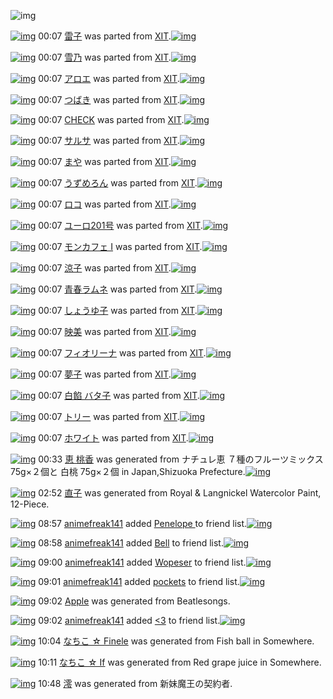 ![img](http://gdrive-cdn.herokuapp.com/537b65a5bc09f0000721dda7/512px-barcode.png)

[![img](http://www.deviantsart.com/38su1a9.png)](http://www.barcodekanojo.com/kanojo/755204/%E9%9B%B7%E5%AD%90) 00:07 [雷子](http://www.barcodekanojo.com/kanojo/755204/%E9%9B%B7%E5%AD%90) was parted from [XIT](http://www.barcodekanojo.com/kanojo/755204/%E9%9B%B7%E5%AD%90).[![img](http://www.deviantsart.com/815jg6.jpeg)](http://www.barcodekanojo.com/user/209348/XIT) 

[![img](http://www.deviantsart.com/3a5qu3n.png)](http://www.barcodekanojo.com/kanojo/795548/%E9%9B%AA%E4%B9%83) 00:07 [雪乃](http://www.barcodekanojo.com/kanojo/795548/%E9%9B%AA%E4%B9%83) was parted from [XIT](http://www.barcodekanojo.com/kanojo/795548/%E9%9B%AA%E4%B9%83).[![img](http://www.deviantsart.com/815jg6.jpeg)](http://www.barcodekanojo.com/user/209348/XIT) 

[![img](http://www.deviantsart.com/2gf6qs2.png)](http://www.barcodekanojo.com/kanojo/1861719/%E3%82%A2%E3%83%AD%E3%82%A8) 00:07 [アロエ](http://www.barcodekanojo.com/kanojo/1861719/%E3%82%A2%E3%83%AD%E3%82%A8) was parted from [XIT](http://www.barcodekanojo.com/kanojo/1861719/%E3%82%A2%E3%83%AD%E3%82%A8).[![img](http://www.deviantsart.com/815jg6.jpeg)](http://www.barcodekanojo.com/user/209348/XIT) 

[![img](http://www.deviantsart.com/37qjm8g.png)](http://www.barcodekanojo.com/kanojo/1329193/%E3%81%A4%E3%81%B0%E3%81%8D) 00:07 [つばき](http://www.barcodekanojo.com/kanojo/1329193/%E3%81%A4%E3%81%B0%E3%81%8D) was parted from [XIT](http://www.barcodekanojo.com/kanojo/1329193/%E3%81%A4%E3%81%B0%E3%81%8D).[![img](http://www.deviantsart.com/815jg6.jpeg)](http://www.barcodekanojo.com/user/209348/XIT) 

[![img](http://www.deviantsart.com/2db68ml.png)](http://www.barcodekanojo.com/kanojo/1364/CHECK) 00:07 [CHECK](http://www.barcodekanojo.com/kanojo/1364/CHECK) was parted from [XIT](http://www.barcodekanojo.com/kanojo/1364/CHECK).[![img](http://www.deviantsart.com/815jg6.jpeg)](http://www.barcodekanojo.com/user/209348/XIT) 

[![img](http://www.deviantsart.com/2a8lpr.png)](http://www.barcodekanojo.com/kanojo/23171/%E3%82%B5%E3%83%AB%E3%82%B5) 00:07 [サルサ](http://www.barcodekanojo.com/kanojo/23171/%E3%82%B5%E3%83%AB%E3%82%B5) was parted from [XIT](http://www.barcodekanojo.com/kanojo/23171/%E3%82%B5%E3%83%AB%E3%82%B5).[![img](http://www.deviantsart.com/815jg6.jpeg)](http://www.barcodekanojo.com/user/209348/XIT) 

[![img](http://www.deviantsart.com/1vgmmtd.png)](http://www.barcodekanojo.com/kanojo/786764/%E3%81%BE%E3%82%84) 00:07 [まや](http://www.barcodekanojo.com/kanojo/786764/%E3%81%BE%E3%82%84) was parted from [XIT](http://www.barcodekanojo.com/kanojo/786764/%E3%81%BE%E3%82%84).[![img](http://www.deviantsart.com/815jg6.jpeg)](http://www.barcodekanojo.com/user/209348/XIT) 

[![img](http://www.deviantsart.com/15mrj4t.png)](http://www.barcodekanojo.com/kanojo/338740/%E3%81%86%E3%81%9A%E3%82%81%E3%82%8D%E3%82%93) 00:07 [うずめろん](http://www.barcodekanojo.com/kanojo/338740/%E3%81%86%E3%81%9A%E3%82%81%E3%82%8D%E3%82%93) was parted from [XIT](http://www.barcodekanojo.com/kanojo/338740/%E3%81%86%E3%81%9A%E3%82%81%E3%82%8D%E3%82%93).[![img](http://www.deviantsart.com/815jg6.jpeg)](http://www.barcodekanojo.com/user/209348/XIT) 

[![img](http://www.deviantsart.com/36b6onv.png)](http://www.barcodekanojo.com/kanojo/324787/%E3%83%AD%E3%82%B3) 00:07 [ロコ](http://www.barcodekanojo.com/kanojo/324787/%E3%83%AD%E3%82%B3) was parted from [XIT](http://www.barcodekanojo.com/kanojo/324787/%E3%83%AD%E3%82%B3).[![img](http://www.deviantsart.com/815jg6.jpeg)](http://www.barcodekanojo.com/user/209348/XIT) 

[![img](http://www.deviantsart.com/1rehhfh.png)](http://www.barcodekanojo.com/kanojo/1381722/%E3%83%A6%E3%83%BC%E3%83%AD201%E5%8F%B7) 00:07 [ユーロ201号](http://www.barcodekanojo.com/kanojo/1381722/%E3%83%A6%E3%83%BC%E3%83%AD201%E5%8F%B7) was parted from [XIT](http://www.barcodekanojo.com/kanojo/1381722/%E3%83%A6%E3%83%BC%E3%83%AD201%E5%8F%B7).[![img](http://www.deviantsart.com/815jg6.jpeg)](http://www.barcodekanojo.com/user/209348/XIT) 

[![img](http://www.deviantsart.com/39qsk8r.png)](http://www.barcodekanojo.com/kanojo/432655/%E3%83%A2%E3%83%B3%E3%82%AB%E3%83%95%E3%82%A7%20I) 00:07 [モンカフェ I](http://www.barcodekanojo.com/kanojo/432655/%E3%83%A2%E3%83%B3%E3%82%AB%E3%83%95%E3%82%A7%20I) was parted from [XIT](http://www.barcodekanojo.com/kanojo/432655/%E3%83%A2%E3%83%B3%E3%82%AB%E3%83%95%E3%82%A7%20I).[![img](http://www.deviantsart.com/815jg6.jpeg)](http://www.barcodekanojo.com/user/209348/XIT) 

[![img](http://www.deviantsart.com/36gvcrk.png)](http://www.barcodekanojo.com/kanojo/743632/%E6%B6%BC%E5%AD%90) 00:07 [涼子](http://www.barcodekanojo.com/kanojo/743632/%E6%B6%BC%E5%AD%90) was parted from [XIT](http://www.barcodekanojo.com/kanojo/743632/%E6%B6%BC%E5%AD%90).[![img](http://www.deviantsart.com/815jg6.jpeg)](http://www.barcodekanojo.com/user/209348/XIT) 

[![img](http://www.deviantsart.com/277aoas.png)](http://www.barcodekanojo.com/kanojo/5553/%E9%9D%92%E6%98%A5%E3%83%A9%E3%83%A0%E3%83%8D) 00:07 [青春ラムネ](http://www.barcodekanojo.com/kanojo/5553/%E9%9D%92%E6%98%A5%E3%83%A9%E3%83%A0%E3%83%8D) was parted from [XIT](http://www.barcodekanojo.com/kanojo/5553/%E9%9D%92%E6%98%A5%E3%83%A9%E3%83%A0%E3%83%8D).[![img](http://www.deviantsart.com/815jg6.jpeg)](http://www.barcodekanojo.com/user/209348/XIT) 

[![img](http://www.deviantsart.com/3116thj.png)](http://www.barcodekanojo.com/kanojo/1037167/%E3%81%97%E3%82%87%E3%81%86%E3%82%86%E5%AD%90) 00:07 [しょうゆ子](http://www.barcodekanojo.com/kanojo/1037167/%E3%81%97%E3%82%87%E3%81%86%E3%82%86%E5%AD%90) was parted from [XIT](http://www.barcodekanojo.com/kanojo/1037167/%E3%81%97%E3%82%87%E3%81%86%E3%82%86%E5%AD%90).[![img](http://www.deviantsart.com/815jg6.jpeg)](http://www.barcodekanojo.com/user/209348/XIT) 

[![img](http://www.deviantsart.com/265mgr7.png)](http://www.barcodekanojo.com/kanojo/1976674/%E6%98%A0%E7%BE%8E) 00:07 [映美](http://www.barcodekanojo.com/kanojo/1976674/%E6%98%A0%E7%BE%8E) was parted from [XIT](http://www.barcodekanojo.com/kanojo/1976674/%E6%98%A0%E7%BE%8E).[![img](http://www.deviantsart.com/815jg6.jpeg)](http://www.barcodekanojo.com/user/209348/XIT) 

[![img](http://www.deviantsart.com/86qte8.png)](http://www.barcodekanojo.com/kanojo/798087/%E3%83%95%E3%82%A3%E3%82%AA%E3%83%AA%E3%83%BC%E3%83%8A) 00:07 [フィオリーナ](http://www.barcodekanojo.com/kanojo/798087/%E3%83%95%E3%82%A3%E3%82%AA%E3%83%AA%E3%83%BC%E3%83%8A) was parted from [XIT](http://www.barcodekanojo.com/kanojo/798087/%E3%83%95%E3%82%A3%E3%82%AA%E3%83%AA%E3%83%BC%E3%83%8A).[![img](http://www.deviantsart.com/815jg6.jpeg)](http://www.barcodekanojo.com/user/209348/XIT) 

[![img](http://www.deviantsart.com/3lncqk1.png)](http://www.barcodekanojo.com/kanojo/750017/%E5%A4%A2%E5%AD%90) 00:07 [夢子](http://www.barcodekanojo.com/kanojo/750017/%E5%A4%A2%E5%AD%90) was parted from [XIT](http://www.barcodekanojo.com/kanojo/750017/%E5%A4%A2%E5%AD%90).[![img](http://www.deviantsart.com/815jg6.jpeg)](http://www.barcodekanojo.com/user/209348/XIT) 

[![img](http://www.deviantsart.com/21siaao.png)](http://www.barcodekanojo.com/kanojo/737472/%E7%99%BD%E9%A4%A1%20%E3%83%90%E3%82%BF%E5%AD%90) 00:07 [白餡 バタ子](http://www.barcodekanojo.com/kanojo/737472/%E7%99%BD%E9%A4%A1%20%E3%83%90%E3%82%BF%E5%AD%90) was parted from [XIT](http://www.barcodekanojo.com/kanojo/737472/%E7%99%BD%E9%A4%A1%20%E3%83%90%E3%82%BF%E5%AD%90).[![img](http://www.deviantsart.com/815jg6.jpeg)](http://www.barcodekanojo.com/user/209348/XIT) 

[![img](http://www.deviantsart.com/34fve9q.png)](http://www.barcodekanojo.com/kanojo/215487/%E3%83%88%E3%83%AA%E3%83%BC) 00:07 [トリー](http://www.barcodekanojo.com/kanojo/215487/%E3%83%88%E3%83%AA%E3%83%BC) was parted from [XIT](http://www.barcodekanojo.com/kanojo/215487/%E3%83%88%E3%83%AA%E3%83%BC).[![img](http://www.deviantsart.com/815jg6.jpeg)](http://www.barcodekanojo.com/user/209348/XIT) 

[![img](http://www.deviantsart.com/mjbg26.png)](http://www.barcodekanojo.com/kanojo/2375711/%E3%83%9B%E3%83%AF%E3%82%A4%E3%83%88) 00:07 [ホワイト](http://www.barcodekanojo.com/kanojo/2375711/%E3%83%9B%E3%83%AF%E3%82%A4%E3%83%88) was parted from [XIT](http://www.barcodekanojo.com/kanojo/2375711/%E3%83%9B%E3%83%AF%E3%82%A4%E3%83%88).[![img](http://www.deviantsart.com/815jg6.jpeg)](http://www.barcodekanojo.com/user/209348/XIT) 

[![img](http://www.deviantsart.com/1k0e063.png)](http://www.barcodekanojo.com/kanojo/3193702/%E6%81%B5%20%E6%A1%83%E9%A6%99) 00:33 [恵 桃香](http://www.barcodekanojo.com/kanojo/3193702/%E6%81%B5%20%E6%A1%83%E9%A6%99) was generated from ナチュレ恵 ７種のフルーツミックス 75g×２個と 白桃 75g×２個 in Japan,Shizuoka Prefecture.[![img](http://www.deviantsart.com/125ic40.jpeg)](http://www.barcodekanojo.com/product_images/barcode/5615224/1401497755/%E3%83%8A%E3%83%81%E3%83%A5%E3%83%AC%20%E3%83%A8%E3%83%BC%E3%82%B0%E3%83%AB%E3%83%88%20%E7%99%BD%E6%A1%83%267%E7%A8%AE%E3%81%AE%E3%83%95%E3%83%AB%E3%83%BC%E3%83%84%E3%83%9F%E3%83%83%E3%82%AF%E3%82%B9.jpg) 

[![img](http://www.deviantsart.com/2qtkq3n.png)](http://www.barcodekanojo.com/kanojo/3193703/%E7%9B%B4%E5%AD%90) 02:52 [直子](http://www.barcodekanojo.com/kanojo/3193703/%E7%9B%B4%E5%AD%90) was generated from Royal &amp; Langnickel Watercolor Paint, 12-Piece.

[![img](http://www.deviantsart.com/20pijuj.jpeg)](http://www.barcodekanojo.com/user/483783/animefreak141) 08:57 [animefreak141](http://www.barcodekanojo.com/user/483783/animefreak141) added [Penelope ](http://www.barcodekanojo.com/kanojo/1418350/Penelope%20) to friend list.[![img](http://www.deviantsart.com/sjcvvk.png)](http://www.barcodekanojo.com/kanojo/1418350/Penelope%20) 

[![img](http://www.deviantsart.com/20pijuj.jpeg)](http://www.barcodekanojo.com/user/483783/animefreak141) 08:58 [animefreak141](http://www.barcodekanojo.com/user/483783/animefreak141) added [Bell](http://www.barcodekanojo.com/kanojo/2919262/Bell) to friend list.[![img](http://www.deviantsart.com/19nuav3.png)](http://www.barcodekanojo.com/kanojo/2919262/Bell) 

[![img](http://www.deviantsart.com/20pijuj.jpeg)](http://www.barcodekanojo.com/user/483783/animefreak141) 09:00 [animefreak141](http://www.barcodekanojo.com/user/483783/animefreak141) added [Wopeser](http://www.barcodekanojo.com/kanojo/2574482/Wopeser) to friend list.[![img](http://www.deviantsart.com/rrlfhf.png)](http://www.barcodekanojo.com/kanojo/2574482/Wopeser) 

[![img](http://www.deviantsart.com/20pijuj.jpeg)](http://www.barcodekanojo.com/user/483783/animefreak141) 09:01 [animefreak141](http://www.barcodekanojo.com/user/483783/animefreak141) added [pockets](http://www.barcodekanojo.com/kanojo/2190497/pockets) to friend list.[![img](http://www.deviantsart.com/35a76t4.png)](http://www.barcodekanojo.com/kanojo/2190497/pockets) 

[![img](http://www.deviantsart.com/2i45geh.png)](http://www.barcodekanojo.com/kanojo/3193704/Apple) 09:02 [Apple](http://www.barcodekanojo.com/kanojo/3193704/Apple) was generated from Beatlesongs.

[![img](http://www.deviantsart.com/20pijuj.jpeg)](http://www.barcodekanojo.com/user/483783/animefreak141) 09:02 [animefreak141](http://www.barcodekanojo.com/user/483783/animefreak141) added [&lt;3](http://www.barcodekanojo.com/kanojo/1894175/%3C3) to friend list.[![img](http://www.deviantsart.com/3ejfihc.png)](http://www.barcodekanojo.com/kanojo/1894175/%3C3) 

[![img](http://www.deviantsart.com/u49jjb.png)](http://www.barcodekanojo.com/kanojo/3193705/%E3%81%AA%E3%81%A1%E3%81%93%20%E2%98%86%20Finele) 10:04 [なちこ ☆ Finele](http://www.barcodekanojo.com/kanojo/3193705/%E3%81%AA%E3%81%A1%E3%81%93%20%E2%98%86%20Finele) was generated from Fish ball in Somewhere.

[![img](http://www.deviantsart.com/2ijsv9m.png)](http://www.barcodekanojo.com/kanojo/3193706/%E3%81%AA%E3%81%A1%E3%81%93%20%E2%98%86%20If) 10:11 [なちこ ☆ If](http://www.barcodekanojo.com/kanojo/3193706/%E3%81%AA%E3%81%A1%E3%81%93%20%E2%98%86%20If) was generated from Red grape juice in Somewhere.

[![img](http://www.deviantsart.com/121e7pq.png)](http://www.barcodekanojo.com/kanojo/3193707/%E6%BE%AA) 10:48 [澪](http://www.barcodekanojo.com/kanojo/3193707/%E6%BE%AA) was generated from 新妹魔王の契約者.

